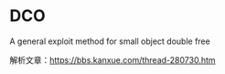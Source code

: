 # DCO
A general exploit method for small object double free

解析文章：https://bbs.kanxue.com/thread-280730.htm
